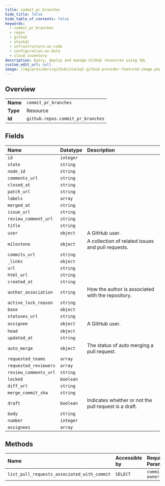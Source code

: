 ```yaml
---
title: commit_pr_branches
hide_title: false
hide_table_of_contents: false
keywords:
  - commit_pr_branches
  - repos
  - github    
  - stackql
  - infrastructure-as-code
  - configuration-as-data
  - cloud inventory
description: Query, deploy and manage GitHub resources using SQL
custom_edit_url: null
image: /img/providers/github/stackql-github-provider-featured-image.png
---
```

  
    

## Overview
<table><tbody>
<tr><td><b>Name</b></td><td><code>commit_pr_branches</code></td></tr>
<tr><td><b>Type</b></td><td>Resource</td></tr>
<tr><td><b>Id</b></td><td><code>github.repos.commit_pr_branches</code></td></tr>
</tbody></table>

## Fields
| Name | Datatype | Description |
|:-----|:---------|:------------|
| `id` | `integer` |  |
| `state` | `string` |  |
| `node_id` | `string` |  |
| `comments_url` | `string` |  |
| `closed_at` | `string` |  |
| `patch_url` | `string` |  |
| `labels` | `array` |  |
| `merged_at` | `string` |  |
| `issue_url` | `string` |  |
| `review_comment_url` | `string` |  |
| `title` | `string` |  |
| `user` | `object` | A GitHub user. |
| `milestone` | `object` | A collection of related issues and pull requests. |
| `commits_url` | `string` |  |
| `_links` | `object` |  |
| `url` | `string` |  |
| `html_url` | `string` |  |
| `created_at` | `string` |  |
| `author_association` | `string` | How the author is associated with the repository. |
| `active_lock_reason` | `string` |  |
| `base` | `object` |  |
| `statuses_url` | `string` |  |
| `assignee` | `object` | A GitHub user. |
| `head` | `object` |  |
| `updated_at` | `string` |  |
| `auto_merge` | `object` | The status of auto merging a pull request. |
| `requested_teams` | `array` |  |
| `requested_reviewers` | `array` |  |
| `review_comments_url` | `string` |  |
| `locked` | `boolean` |  |
| `diff_url` | `string` |  |
| `merge_commit_sha` | `string` |  |
| `draft` | `boolean` | Indicates whether or not the pull request is a draft. |
| `body` | `string` |  |
| `number` | `integer` |  |
| `assignees` | `array` |  |
## Methods
| Name | Accessible by | Required Params |
|:-----|:--------------|:----------------|
| `list_pull_requests_associated_with_commit` | `SELECT` | `commit_sha, owner, repo` |
